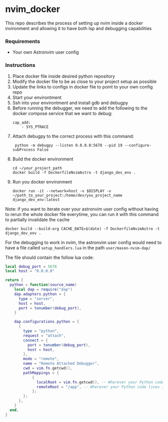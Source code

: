 # nvim_docker

This repo describes the process of setting up nvim inside a docker invironment and allowing it to have both lsp and debugging capabilities

### Requirements
- Your own Astronvim user config

### Instructions
1. Place docker file inside desired python repository
2. Modify the docker file to be as close to your project setup as possible
3. Update the links to configs in docker file to point to your own config repo
4. Start your environtment
5. Ssh into your environtment and install gdb and debugpy
6. Before running the debugger, we need to add the following to the docker compose service that we want to debug:
    ```
    cap_add: 
        - SYS_PTRACE
    ```
6. Attach debugpy to the correct process with this command:
    ```
     python -m debugpy --listen 0.0.0.0:5678 --pid 19 --configure-subProcess False
    ```
7. Build the docker environment
    ```
    cd ~/your_project_path
    docker build -f DockerfileNvimAstro -t django_dev_env .
    ```
8. Run you docker environment
    ```
    docker run -it --network=host -v $DISPLAY -v ~/path_to_your_project:/home/dev/you_project_name django_dev_env:latest
    ```

Note: if you want to iterate over your astronvim user config without having to rerun the whole docker file everytime, you can run it with this command to partially invalidate the cache
```
docker build --build-arg CACHE_DATE=$(date) -f DockerfileNvimAstro -t django_dev_env .
```

For the debugging to work in nvim, the astronvim user config would need to have a file called `setup_handlers.lua` in the path `user/mason-nvim-dap/`

The file should contain the follow lua code:
```lua
local debug_port = 5678
local host = "0.0.0.0"

return {
  python = function(source_name)
    local dap = require("dap")
    dap.adapters.python = {
      type = "server",
      host = host,
      port = tonumber(debug_port),
    }

    dap.configurations.python = {
      {
        type = "python",
        request = "attach",
        connect = {
          port = tonumber(debug_port),
          host = host,
        },
        mode = "remote",
        name = "Remote Attached Debugger",
        cwd = vim.fn.getcwd(),
        pathMappings = {
            {
              localRoot = vim.fn.getcwd(), -- Wherever your Python code lives locally.
              remoteRoot = "/app", -- Wherever your Python code lives in the container.
            };
        };
      },
    }
  end,
}
```
